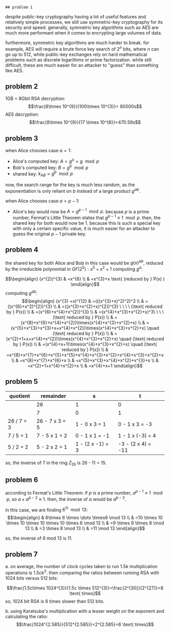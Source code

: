 	## problem 1
despite public-key cryptography having a lot of useful features and relatively simple processes, we still use symmetric-key cryptography for its security and speed. generally, symmetric key algorithms such as AES are much more performant when it comes to encrypting large volumes of data.

furthermore, symmetric key algorithms are much harder to break. for example, AES will require a brute force key search of $2^{n}$ bits, where $n$ can go up to 512, while public-key exchanges rely on hard mathematical problems such as discrete logarithms or prime factorization. while still difficult, these are much easier for an attacker to "guess" than something like AES.

## problem 2
1GB = 8Gbit
RSA decryption:
$$\frac{8\times 10^{9}}{100\times 10^{3}}= 80000s$$
AES decryption:
$$\frac{8\times 10^{9}}{17 \times 10^{6}}=470.59s$$

## problem 3
when Alice chooses case $a=1$:
- Alice's computed key: $A=g^{a}=g \mod p$
- Bob's computed key: $B=g^{b} \mod p$
- shared key: $k_{AB}=g^{b} \mod p$

now, the search range for the key is much less random, as the exponentiation is only reliant on $b$ instead of a large product $g^{ab}$.

when Alice chooses case $a=p-1$:
- Alice's key would now be $A=g^{p-1} \mod p$. because $p$ is a prime number, Fermat's Little Theorem states that $g^{p-1} \equiv 1 \mod p$. then, the shared key for both would now be 1. 
because this is such a special key with only a certain specific value, it is much easier for an attacker to guess the original $p-1$ private key.

## problem 4
the shared key for both Alice and Bob in this case would be $g(x)^{ab}$, reduced by the irreducible polynomial in $GF(2^{5}): x^{5}+x^{2}+1$
computing $g^a$: 

$$\begin{align}
(x^{2})^{3}  & =x^{6} \\
 & =x^{3}+x \text{ (reduced by } P(x) )
\end{align}$$
computing $g^{ab}$:
$$\begin{align}
(x^{3} +x)^{12}  & =(((x^{3}+x)^2)^2)^3 \\
 & = ((x^{6}+x^2)^{2})^{3} \\
 & =((x^{3}+x^{2}+x)^{2})^{3} \ \ \ \ (\text{ reduced by } P(x)) \\
 & =(x^{6}+x^{4}+x^{2})^{3} \\
 & =(x^{4}+x^{3}+x^{2}+x)^3\ \ \ \ (\text{ reduced by } P(x))  \\
 & =(x^{8}+x^{6}+x^{4}+x^{2})\times(x^{4}+x^{3}+x^{2}+x)  \\
 & =(x^{5}+x^{3}+x^{3}+x+x^{4}+x^{2})\times(x^{4}+x^{3}+x^{2}+x) \quad (\text{ reduced by } P(x))  \\
& =(x^{2}+1+x+x^{4}+x^{2})\times(x^{4}+x^{3}+x^{2}+x) \quad (\text{ reduced by } P(x))  \\ 
& =(x^{4}+x+1)\times(x^{4}+x^{3}+x^{2}+x) \quad (\text{ reduced by } P(x))  \\
 & =x^{8}+x^{7}+x^{6}+x^{5}+x^{5}+x^{4}+x^{3}+x^{2}+x^{4}+x^{3}+x^{2}+x \\
 & =x^{8}+x^{7}+x^{6}+x \\
 & =x^{5}+x^{3}+x^{4}+x^{2}+x^{3}+x \\
 & =x^{2}+1+x^{4}+x^{2}+x  \\
 & =x^{4}+x+1
\end{align}$$

## problem 5

| quotient   | remainder      | s                 | t                  |
| ---------- | -------------- | ----------------- | ------------------ |
|            | 26             | 1                 | 0                  |
|            | 7              | 0                 | 1                  |
| 26 / 7 = 3 | 26 - 7 x 3 = 5 | 1 - 0 x 3 = 1     | 0 - 1 x 3 = -3     |
| 7 / 5 = 1  | 7 - 5 x 1 = 2  | 0 - 1 x 1 = -1    | 1 - 1 x (-3) = 4   |
| 5 / 2 = 2  | 5 - 2 x 2 = 1  | 1 - (2 x -1) = 3  | -3 - (2 x 4) = -11 |

so, the inverse of 7 in the ring $Z_{26}$ is 26 - 11 = 15.

## problem 6
according to Fermat's Little Theorem: if $p$ is a prime number, $a^{p-1}\equiv 1 \mod p$, so $a \times a^{p-2}\equiv 1$. then, the inverse of $a$ would be $a^{p-2}$.

in this case, we are finding $6^{11}\mod 13$:
$$\begin{align} 
 & 6\times 6 \times \dots \times6 \mod 13 \\
 & =10 \times 10 \times 10 \times 10 \times 10 \times 6 \mod 13 \\
& =9 \times 9 \times 8 \mod 13 \\
 & =3 \times 8 \mod 13 \\
 & =11 \mod 13
\end{align}$$

so, the inverse of 6 mod 13 is 11.

## problem 7
a. 
on average, the number of clock cycles taken to run $1.5k$ multiplication operations is $1.5ck^{3}$. then comparing the ratios between running RSA with 1024 bits versus 512 bits:

$$\frac{1.5c\times 1024^{3}}{1.5c \times 512^{3}}=\frac{2^{30}}{2^{27}}=8 \text{ times}$$
so, 1024 bit RSA is 8 times slower than 512 bits.

b.
using Karatsuba's multiplication with a lesser weight on the exponent and calculating the ratio:
$$\frac{1024^{2.585}}{512^{2.585}}=2^{2.585}=6 \text{ times}$$

